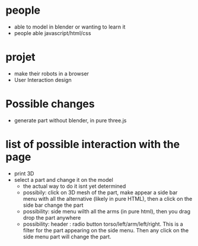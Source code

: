 # people
* able to model in blender or wanting to learn it
* people able javascript/html/css


# projet
* make their robots in a browser
* User Interaction design

# Possible changes
* generate part without blender, in pure three.js

# list of possible interaction with the page
* print 3D
* select a part and change it on the model
  * the actual way to do it isnt yet determined
  * possibily: click on 3D mesh of the part, make appear a side bar menu with
    all the alternative (likely in pure HTML), then a click on the side bar change
    the part
  * possibility: side menu wilth all the arms (in pure html), then you drag drop the part
    anywhere
  * possibility: header : radio button torso/left/arm/left/right. This is a filter for the part
    appearing on the side menu. Then any click on the side menu part will change the part.
